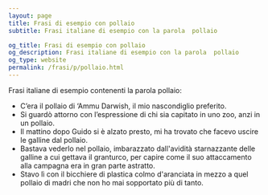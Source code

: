 ```yaml
---
layout: page
title: Frasi di esempio con pollaio 
subtitle: Frasi italiane di esempio con la parola  pollaio

og_title: Frasi di esempio con pollaio 
og_description: Frasi italiane di esempio con la parola  pollaio
og_type: website
permalink: /frasi/p/pollaio.html
---
```


Frasi italiane di esempio contenenti la parola pollaio:


- C’era il pollaio di ‘Ammu Darwish, il mio nascondiglio preferito.
- Si guardò attorno con l’espressione di chi sia capitato in uno zoo, anzi in un pollaio.
- Il mattino dopo Guido si è alzato presto, mi ha trovato che facevo uscire le galline dal pollaio.
- Bastava vederlo nel pollaio, imbarazzato dall'avidità starnazzante delle galline a cui gettava il granturco, per capire come il suo attaccamento alla campagna era in gran parte astratto.
- Stavo lì con il bicchiere di plastica colmo d'aranciata in mezzo a quel pollaio di madri che non ho mai sopportato più di tanto.
